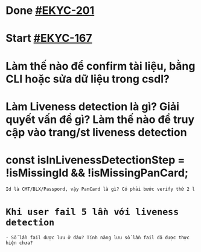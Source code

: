 # Done [#EKYC-201](https://app.vivifyscrum.com/boards/110391/sprint-backlog/357629/EKYC-201)
# Start [#EKYC-167](https://app.vivifyscrum.com/boards/110391/sprint-backlog/357629/EKYC-167)
  # Làm thế nào để confirm tài liệu, bằng CLI hoặc sửa dữ liệu trong csdl?
  # Làm Liveness detection là gì? Giải quyết vấn đề gì? Làm thế nào để truy cập vào trang/st liveness detection
  # const isInLivenessDetectionStep = !isMissingId && !isMissingPanCard;
    Id là CMT/BLX/Passpord, vậy PanCard là gì? Có phải bước verify thứ 2 l
  # `Khi user fail 5 lần với liveness detection`
    - Số lần fail được lưu ở đâu? Tính năng lưu số lần fail đã được thực hiện chưa?
